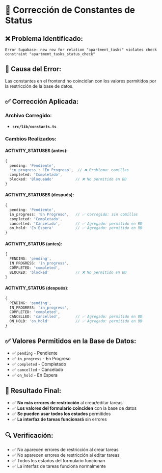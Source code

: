 # 🔧 Corrección de Constantes de Status

## ❌ **Problema Identificado:**
```
Error Supabase: new row for relation "apartment_tasks" violates check constraint "apartment_tasks_status_check"
```

## 🎯 **Causa del Error:**
Las constantes en el frontend no coincidían con los valores permitidos por la restricción de la base de datos.

## ✅ **Corrección Aplicada:**

### **Archivo Corregido:**
- **`src/lib/constants.ts`**

### **Cambios Realizados:**

#### **ACTIVITY_STATUSES (antes):**
```typescript
{
  pending: 'Pendiente',
  'in_progress': 'En Progreso',  // ❌ Problema: comillas
  completed: 'Completado',
  blocked: 'Bloqueado'          // ❌ No permitido en BD
}
```

#### **ACTIVITY_STATUSES (después):**
```typescript
{
  pending: 'Pendiente',
  in_progress: 'En Progreso',   // ✅ Corregido: sin comillas
  completed: 'Completado',
  cancelled: 'Cancelado',       // ✅ Agregado: permitido en BD
  on_hold: 'En Espera'          // ✅ Agregado: permitido en BD
}
```

#### **ACTIVITY_STATUS (antes):**
```typescript
{
  PENDING: 'pending',
  IN_PROGRESS: 'in_progress',
  COMPLETED: 'completed',
  BLOCKED: 'blocked'            // ❌ No permitido en BD
}
```

#### **ACTIVITY_STATUS (después):**
```typescript
{
  PENDING: 'pending',
  IN_PROGRESS: 'in_progress',
  COMPLETED: 'completed',
  CANCELLED: 'cancelled',       // ✅ Agregado: permitido en BD
  ON_HOLD: 'on_hold'            // ✅ Agregado: permitido en BD
}
```

## ✅ **Valores Permitidos en la Base de Datos:**

- ✅ `pending` - Pendiente
- ✅ `in_progress` - En Progreso
- ✅ `completed` - Completado
- ✅ `cancelled` - Cancelado
- ✅ `on_hold` - En Espera

## 🎯 **Resultado Final:**

- ✅ **No más errores de restricción** al crear/editar tareas
- ✅ **Los valores del formulario coinciden** con la base de datos
- ✅ **Se pueden usar todos los estados** permitidos
- ✅ **La interfaz de tareas funcionará** sin errores

## 🔍 **Verificación:**
- ✅ No aparecen errores de restricción al crear tareas
- ✅ No aparecen errores de restricción al editar tareas
- ✅ Todos los estados del formulario funcionan
- ✅ La interfaz de tareas funciona normalmente















